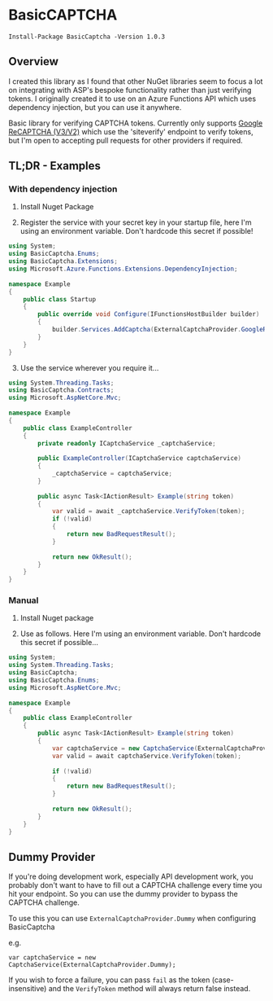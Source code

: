 # BasicCAPTCHA

```
Install-Package BasicCaptcha -Version 1.0.3
```

## Overview

I created this library as I found that other NuGet libraries seem to focus a lot on integrating with ASP's bespoke
functionality rather than just verifying tokens. I originally created it to use on an Azure Functions API which uses
dependency injection, but you can use it anywhere.

Basic library for verifying CAPTCHA tokens. Currently only
supports [Google ReCAPTCHA (V3/V2)](https://developers.google.com/recaptcha/docs/verify) which use the 'siteverify'
endpoint to verify tokens, but I'm open to accepting pull requests for other providers if required.

## TL;DR - Examples

### With dependency injection

1) Install Nuget Package

2) Register the service with your secret key in your startup file, here I'm using an environment variable. Don't
   hardcode this secret if possible!

```cs
using System;  
using BasicCaptcha.Enums;  
using BasicCaptcha.Extensions;  
using Microsoft.Azure.Functions.Extensions.DependencyInjection;  
  
namespace Example  
{  
    public class Startup  
    {  
        public override void Configure(IFunctionsHostBuilder builder)  
        {  
            builder.Services.AddCaptcha(ExternalCaptchaProvider.GoogleRecaptcha, Environment.GetEnvironmentVariable("GOOGLE_RECAPTCHA_SECRET"));  
        }  
    }  
}
```

3. Use the service wherever you require it...

```cs
using System.Threading.Tasks;  
using BasicCaptcha.Contracts;  
using Microsoft.AspNetCore.Mvc;  
  
namespace Example  
{  
    public class ExampleController  
    {  
        private readonly ICaptchaService _captchaService;  
  
        public ExampleController(ICaptchaService captchaService)  
        {  
            _captchaService = captchaService;  
        }  
          
        public async Task<IActionResult> Example(string token)  
        {  
            var valid = await _captchaService.VerifyToken(token);
            if (!valid)  
            {  
                return new BadRequestResult();  
            }  
  
            return new OkResult();  
        }  
    }  
}
```

### Manual

1. Install Nuget package

2. Use as follows. Here I'm using an environment variable. Don't hardcode this secret if possible...

```cs
using System;
using System.Threading.Tasks;  
using BasicCaptcha;  
using BasicCaptcha.Enums;  
using Microsoft.AspNetCore.Mvc;  
  
namespace Example  
{  
    public class ExampleController  
    {  
        public async Task<IActionResult> Example(string token)  
        {  
            var captchaService = new CaptchaService(ExternalCaptchaProvider.GoogleRecaptcha, Environment.GetEnvironmentVariable("GOOGLE_RECAPTCHA_SECRET"));  
            var valid = await captchaService.VerifyToken(token);  
  
            if (!valid)  
            {  
                return new BadRequestResult();  
            }  
  
            return new OkResult();  
        }  
    }  
}
```

## Dummy Provider

If you're doing development work, especially API development work, you probably don't want to
have to fill out a CAPTCHA challenge every time you hit your endpoint. So you can use the dummy provider
to bypass the CAPTCHA challenge.

To use this you can use `ExternalCaptchaProvider.Dummy` when configuring BasicCaptcha

e.g.

```
var captchaService = new CaptchaService(ExternalCaptchaProvider.Dummy);  
```

If you wish to force a failure, you can pass `fail` as the token (case-insensitive) and the `VerifyToken` method will always
return false instead.
